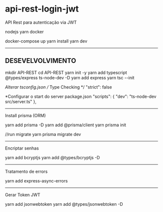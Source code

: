 # api-rest-login-jwt
API Rest para autenticação via JWT

nodejs
yarn
docker

docker-compose up 
yarn install
yarn dev

-------------------------------------------------------
DESEVELVOLVIMENTO
-------------------------------------------------------
mkdir API-REST
cd  API-REST
yarn init -y
yarn add typescript @types/express ts-node-dev -D
yarn add express
yarn tsc --init

*Alterar tsconfig.json
/* Type Checking */
    "strict": false

*Configurar o start do server package.json
"scripts": {
    "dev": "ts-node-dev src/server.ts"
  },

----------------------------------------------------------
Install prisma (ORM)

yarn add prisma -D
yarn add @prisma/client
yarn prisma init 

//run migrate
yarn prisma migrate dev

-----------------------------------------------------------
Encriptar senhas

yarn add bcryptjs
yarn add @types/bcryptjs -D

-----------------------------------------------------------
Tratamento de errors

yarn add express-async-errors

-----------------------------------------------------------
Gerar Token JWT

yarn add jsonwebtoken
yarn add @types/jsonwebtoken -D


